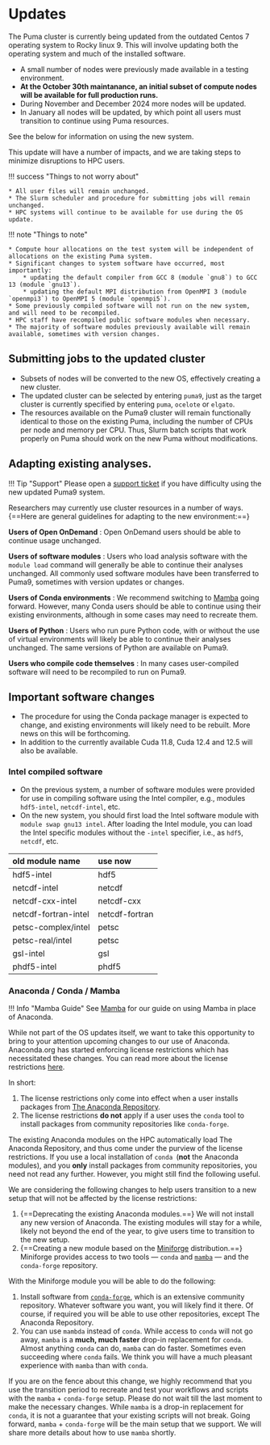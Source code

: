 # Updates 

The Puma cluster is currently being updated from the outdated Centos 7 operating system to Rocky linux 9. This will involve updating both the operating system and much of the installed software.

* A small number of nodes were previously made available in a testing environment.
* **At the October 30th maintanance, an initial subset of compute nodes will be available for full production runs.**
* During November and December 2024 more nodes will be updated.
* In January all nodes will be updated, by which point all users must transition to continue using Puma resources.

See the below for information on using the new system.

This update will have a number of impacts, and we are taking steps to minimize disruptions to HPC users.

!!! success "Things to not worry about"

    * All user files will remain unchanged. 
    * The Slurm scheduler and procedure for submitting jobs will remain unchanged. 
    * HPC systems will continue to be available for use during the OS update. 

!!! note "Things to note"

    * Compute hour allocations on the test system will be independent of allocations on the existing Puma system. 
    * Significant changes to system software have occurred, most importantly: 
        * updating the default compiler from GCC 8 (module `gnu8`) to GCC 13 (module `gnu13`).
        * updating the default MPI distribution from OpenMPI 3 (module `openmpi3`) to OpenMPI 5 (module `openmpi5`).
    * Some previously compiled software will not run on the new system, and will need to be recompiled.
    * HPC staff have recompiled public software modules when necessary.
    * The majority of software modules previously available will remain available, sometimes with version changes.

  
## Submitting jobs to the updated cluster

* Subsets of nodes will be converted to the new OS, effectively creating a new cluster.
* The updated cluster can be selected by entering `puma9`, just as the target cluster is currently specified by entering `puma`, `ocelote` or `elgato`. 
* The resources available on the Puma9 cluster will remain functionally identical to those on the existing Puma, including the number of CPUs per node and memory per CPU. Thus, Slurm batch scripts that work properly on Puma should work on the new Puma without modifications.

## Adapting existing analyses. 

!!! Tip "Support"
    Please open a [support ticket](https://uarizona.service-now.com/sp?id=sc_cat_item&sys_id=2983102adbd23c109627d90d689619c6&sysparm_category=84d3d1acdbc8f4109627d90d6896191f) if you have difficulty using the new updated Puma9 system.

Researchers may currently use cluster resources in a number of ways. {==Here are general guidelines for adapting to the new environment:==}

**Users of Open OnDemand**
: Open OnDemand users should be able to continue usage unchanged. 

**Users of software modules**
: Users who load analysis software with the `module load` command will generally be able to continue their analyses unchanged.  All commonly used software modules have been transferred to Puma9, sometimes with version updates or changes.

**Users of Conda environments**
: We recommend switching to [Mamba](../../software/popular_software/mamba/index.md) going forward. However, many Conda users should be able to continue using their existing environments, although in some cases may need to recreate them.

**Users of Python**
: Users who run pure Python code, with or without the use of virtual environments will likely be able to continue their analyses unchanged. The same versions of Python are available on Puma9.

**Users who compile code themselves**
: In many cases user-compiled software will need to be recompiled to run on Puma9.

## Important software changes 

* The procedure for using the Conda package manager is expected to change, and existing environments will likely need to be rebuilt. More news on this will be forthcoming.
* In addition to the currently available Cuda 11.8, Cuda 12.4 and 12.5 will also be available. 

### Intel compiled software

* On the previous system, a number of software modules were provided for use in compiling software using the Intel compiler, e.g., modules `hdf5-intel`, `netcdf-intel`, etc. 
* On the new system, you should first load the Intel software module with `module swap gnu13 intel`. After loading the Intel module, you can load the Intel specific modules without the `-intel` specifier, i.e., as `hdf5`, `netcdf`, etc.


| old module name | use now |
| :---- | :---- |
| hdf5-intel | hdf5 |
| netcdf-intel | netcdf |
| netcdf-cxx-intel | netcdf-cxx |
| netcdf-fortran-intel | netcdf-fortran |
| petsc-complex/intel | petsc |
| petsc-real/intel | petsc |
| gsl-intel | gsl |
| phdf5-intel | phdf5 |

### Anaconda / Conda / Mamba

!!! Info "Mamba Guide"
    See [Mamba](../../software/popular_software/mamba/index.md) for our guide on using Mamba in place of Anaconda.

While not part of the OS updates itself, we want to take this opportunity to bring to your attention upcoming changes to our use of Anaconda. Anaconda.org has started enforcing license restrictions which has necessitated these changes. You can read more about the license restrictions [here](https://www.anaconda.com/blog/update-on-anacondas-terms-of-service-for-academia-and-research).

In short:

1. The license restrictions only come into effect when a user installs packages from [The Anaconda Repository](https://repo.anaconda.com/).
2. The license restrictions **do not** apply if a user uses the `conda` tool to install packages from community repositories like `conda-forge`.

The existing Anaconda modules on the HPC automatically load The Anaconda Repository, and thus come under the purview of the license restrictions. If you use a local installation of `conda `(**not** the Anaconda modules), and you **only** install packages from community repositories, you need not read any further. However, you might still find the following useful.

We are considering the following changes to help users transition to a new setup that will not be affected by the license restrictions:

1. {==Deprecating the existing Anaconda modules.==} We will not install any new version of Anaconda. The existing modules will stay for a while, likely not beyond the end of the year, to give users time to transition to the new setup.
2. {==Creating a new module based on the [Miniforge](https://github.com/conda-forge/miniforge) distribution.==} Miniforge provides access to two tools — `conda` and [`mamba`](https://mamba.readthedocs.io/en/latest/) — and the `conda-forge` repository.

With the Miniforge module you will be able to do the following:

1. Install software from [`conda-forge`](https://conda-forge.org/), which is an extensive community repository. Whatever software you want, you will likely find it there. Of course, if required you will be able to use other repositories, except The Anaconda Repository.
2. You can use `mambda` instead of `conda`. While access to `conda` will not go away, `mamba` is a **much, much faster** drop-in replacement for `conda`. Almost anything `conda` can do, `mamba` can do faster. Sometimes even succeeding where `conda` fails. We think you will have a much pleasant experience with `mamba` than with `conda`.

If you are on the fence about this change, we highly recommend that you use the transition period to recreate and test your workflows and scripts with the `mamba` + `conda-forge` setup. Please do not wait till the last moment to make the necessary changes. While `mamba` is a drop-in replacement for `conda`, it is not a guarantee that your existing scripts will not break. Going forward, `mamba` + `conda-forge` will be the main setup that we support. We will share more details about how to use `mamba` shortly.
